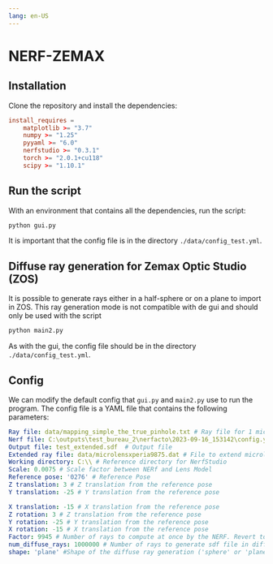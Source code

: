 ```yaml
---
lang: en-US
---
```


# NERF-ZEMAX

## Installation

Clone the repository and install the dependencies:

``` toml
install_requires =
    matplotlib >= "3.7"
    numpy >= "1.25"
    pyyaml >= "6.0"
    nerfstudio >= "0.3.1"
    torch >= "2.0.1+cu118"
    scipy >= "1.10.1"
```


## Run the script

With an environment that contains all the dependencies, run the script:

``` sh
python gui.py
```


It is important that the config file is in the directory `./data/config_test.yml`.

## Diffuse ray generation for Zemax Optic Studio (ZOS)

It is possible to generate rays either in a half-sphere or on a plane to import in ZOS. This ray generation mode is not compatible with de gui and should only be used with the script

``` sh
python main2.py
```


As with the gui, the config file should be in the directory `./data/config_test.yml`.

## Config

We can modify the default config that `gui.py` and  `main2.py` use to run the program. The config file is a YAML file that contains the following parameters:

``` yaml
Ray file: data/mapping_simple_the_true_pinhole.txt # Ray file for 1 micro-lens
Nerf file: C:\outputs\test_bureau_2\nerfacto\2023-09-16_153142\config.yml # File containing yaml for the NERF
Output file: test_extended.sdf  # Output file
Extended ray file: data/microlensxperia9875.dat # File to extend microlens for our
Working directory: C:\\ # Reference directory for NerfStudio
Scale: 0.0075 # Scale factor between NERf and Lens Model
Reference pose: '0276' # Reference Pose
Z translation: 3 # Z translation from the reference pose
Y translation: -25 # Y translation from the reference pose

X translation: -15 # X translation from the reference pose
Z rotation: 3 # Z translation from the reference pose
Y rotation: -25 # Y translation from the reference pose
X rotation: -15 # X translation from the reference pose
Factor: 9945 # Number of rays to compute at once by the NERF. Revert to 1 if there is any issues
num_diffuse_rays: 1000000 # Number of rays to generate sdf file in diffuse mode. This parameter should be empty for use with gui
shape: 'plane' #Shape of the diffuse ray generation ('sphere' or 'plane')
```
